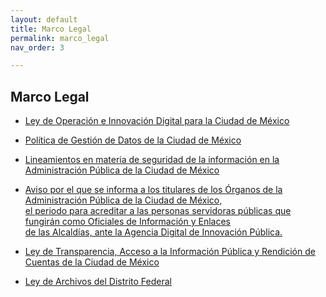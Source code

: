 ```yaml
---
layout: default
title: Marco Legal
permalink: marco_legal
nav_order: 3

---
```

## Marco Legal



-  <a target="_blank" href="http://www.paot.org.mx/centro/leyes/df/pdf/2020/LEY_OPERA_INNOVA_DIGITAL_CDMX_31_12_2018.pdf">Ley de Operación e Innovación Digital para la Ciudad de México</a> 

-  <a target="_blank" href="http://www3.contraloriadf.gob.mx/prontuario/index.php/normativas/Template/ver_mas/68319/42/1/0"> Política de Gestión de Datos de la Ciudad de México</a>  

- <a target="_blank" href=" https://data.consejeria.cdmx.gob.mx/portal_old/uploads/gacetas/70c180502c3d77070d7d4a3bee256993.pdf">Lineamientos en materia de seguridad de la información en la Administración Pública de la Ciudad de México</a>

- <a target="_blank" href=" http://data.consejeria.cdmx.gob.mx/portal_old/uploads/gacetas/35297f56e7b6c0db4aba623698da3bd8.pdf">Aviso por el que se informa a los titulares de los Órganos de la Administración Pública de la  Ciudad de México, <br>el periodo para acreditar a las personas servidoras públicas que fungirán como Oficiales de Información y Enlaces<br> de las Alcaldías, ante la Agencia Digital de Innovación Pública.  </a>

-  <a target="_blank" href="http://www3.contraloriadf.gob.mx/prontuario/index.php/normativas/Template/ver_mas/66709/31/1/0">Ley de Transparencia, Acceso a la Información Pública y Rendición de Cuentas de la Ciudad de México</a>

- <a target="_blank" href="http://www.data.consejeria.cdmx.gob.mx/images/leyes/leyes/LEY_DE_ARCHIVOS_PARA_EL_DISTRITO_FEDERAL1.pdf">Ley de Archivos del Distrito Federal</a> 

